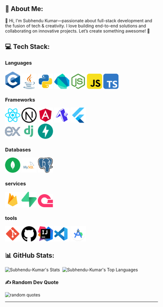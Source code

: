 ## 💫 About Me:

👋 Hi, I'm Subhendu Kumar—passionate about full-stack development and the fusion of tech & creativity. I love building end-to-end solutions and collaborating on innovative projects. Let’s create something awesome! 🚀

## 💻 Tech Stack:

### Languages

<div align="left">
<img src="assets/c.svg" width="50" alt="logo" />
<img src="assets/java.svg" width="50" alt="logo" />
<img src="assets/python.svg" width="50" alt="logo" />
<img src="assets/dart.svg" width="50" alt="logo" />
<img src="assets/nodejs.svg" width="50" alt="logo" />
<img src="assets/js.svg" width="50" alt="logo" />
<img src="assets/ts.svg" width="50" alt="logo" />
</div>

### Frameworks

<div align="left">
<img src="assets/react.svg" width="50" alt="logo" />
<img src="assets/nextjs.svg" width="50" alt="logo" />
<img src="assets/angular.svg" width="50" alt="logo" />
<img src="assets/expo.svg" width="50" alt="logo" />
<img src="assets/flutter.svg" width="50" alt="logo" />
</div>

<div align="left">
<img src="assets/express.svg" width="50" alt="logo" />
<img src="assets/django.svg" width="50" alt="logo" />
<img src="assets/fast_api.svg" width="50" alt="logo" />
</div>

### Databases

<div align="left">
<img src="assets/mongodb.svg" width="50" alt="logo" />
<img src="assets/mysql.svg" width="50" alt="logo" />
<img src="assets/postgresql.svg" width="50" alt="logo" />
</div>

### services

<div align="left">
<img src="assets/firebase.svg" width="50" alt="logo" />
<img src="assets/supabase.svg" width="50" alt="logo" />
<img src="assets/appwrite.svg" width="50" alt="logo" />
</div>

### tools

<div align="left">
<img src="assets/git.svg" width="50" alt="logo" />
<img src="assets/github.svg" width="50" alt="logo" />
<img src="assets/intellij_idea.svg" width="50" alt="logo" />
<img src="assets/vscode.svg" width="50" alt="logo" />
<img src="assets/android_studio.svg" width="50" alt="logo" />
</div>

## 📊 GitHub Stats:

![Subhendu-Kumar's Stats](https://github-readme-streak-stats.herokuapp.com/?user=Subhendu-Kumar&theme=default&hide_border=false)&nbsp;
![Subhendu-Kumar's Top Languages](https://github-readme-stats.vercel.app/api/top-langs/?username=Subhendu-Kumar&theme=default&hide_border=false&include_all_commits=true&count_private=true&layout=compact)

### ✍️ Random Dev Quote

![random quotes](https://quotes-github-readme.vercel.app/api?type=horizontal&theme=light)

---
